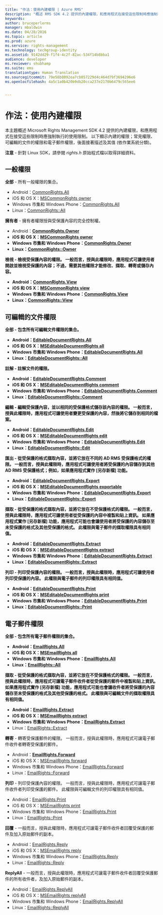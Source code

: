 ```yaml
---
title: "作法：使用內建權限 | Azure RMS"
description: "概述 RMS SDK 4.2 提供的內建權限，和應用程式在接受這些限制時應強制執行的使用限制。"
keywords: 
author: bruceperlerms
manager: mbaldwin
ms.date: 04/28/2016
ms.topic: article
ms.prod: azure
ms.service: rights-management
ms.technology: techgroup-identity
ms.assetid: 9142dd29-f1f4-4c2f-82ac-534f14b8bba1
audience: developer
ms.reviewer: shubhamp
ms.suite: ems
translationtype: Human Translation
ms.sourcegitcommit: 79e58b8092ea7cb057229d4c464d79f3694296e6
ms.openlocfilehash: 4a5c1a0b420b9db20cca237e2170b6479c565ee6


---
```


# 作法：使用內建權限

本主題概述 Microsoft Rights Management SDK 4.2 提供的內建權限，和應用程式在接受這些限制時應強制執行的使用限制。 以下顯示內建的權限；常見權限、可編輯的文件的權限和電子郵件權限，後面接著描述及其值 (依作業系統分類)。

**注意** - 針對 Linux SDK，請參閱 *rights.h* 原始程式檔以取得詳細資料。

## 一般權限 ##

**全部** - 所有一般權限的集合。
- Android：[CommonRights.All](/rights-management/sdk/4.2/api/android/commonrights#msipcthin2_commonrights_class_java_ALL)
- iOS 和 OS X：[MSCommonRights owner](/rights-management/sdk/4.2/api/iOS/mscommonrights#msipcthin2_mscommonrights_interface_objc___NSString__owner_)
- Windows 市集和 Windows Phone：[CommonRights.All</strong>](/rights-management/sdk/4.2/api/winrt/commonrights#msipcthin2_commonrights)
- Linux：[CommonRights::All](http://azuread.github.io/rms-sdk-for-cpp/classrmscore_1_1modernapi_1_1CommonRights.html)

**擁有者** - 擁有者權限授與受保護內容的完全控制權。
- Android：[<strong>CommonRights.Owner](/rights-management/sdk/4.2/api/android/commonrights#msipcthin2_commonrights_class_java_Owner)
- iOS 和 OS X：[MSCommonRights owner](/rights-management/sdk/4.2/api/iOS/mscommonrights#msipcthin2_mscommonrights_interface_objc___NSString__owner_)
- Windows 市集和 Windows Phone：[CommonRights.Owner](/rights-management/sdk/4.2/api/winrt/commonrights#msipcthin2_commonrights_owner)
- Linux：[CommonRights::Owner](http://azuread.github.io/rms-sdk-for-cpp/classrmscore_1_1modernapi_1_1CommonRights.html)

**檢視** - 檢視受保護內容的權限。 一般而言，授與此權限時，應用程式可讓使用者開啟並檢視受保護的內容；不過，需要其他權限才能修改、擷取、轉寄或儲存內容。

- Android：[CommonRights.View](/rights-management/sdk/4.2/api/android/commonrights#msipcthin2_commonrights_class_java_View)
- iOS 和 OS X：[MSCommonRights view](/rights-management/sdk/4.2/api/iOS/mscommonrights#msipcthin2_mscommonrights_interface_objc___NSString__owner_)
- Windows 市集和 Windows Phone：[CommonRights.View](/rights-management/sdk/4.2/api/android/commonrights#msipcthin2_commonrights_class_java_View)
- Linux：[CommonRights::View](http://azuread.github.io/rms-sdk-for-cpp/classrmscore_1_1modernapi_1_1CommonRights.html)</li>

 

## 可編輯的文件權限 ##
**全部** - 包含所有可編輯文件權限的集合。
- Android：[EditableDocumentRights.All](/rights-management/sdk/4.2/api/android/editabledocumentrights#msipcthin2_editabledocumentrights_class_java_ALL)
- iOS 和 OS X：[MSEditableDocumentRights all](/rights-management/sdk/4.2/api/iOS/mseditabledocumentrights#msipcthin2_mseditabledocumentrights_interface_objc)
- Windows 市集和 Windows Phone：[EditableDocumentRights.All](/rights-management/sdk/4.2/api/winrt/editabledocumentrights#msipcthin2_editabledocumentrights_all)
- Linux：[EditableDocumentRights::All](http://azuread.github.io/rms-sdk-for-cpp/classrmscore_1_1modernapi_1_1EditableDocumentRights.html)

**註解** - 註解文件的權限。
- Android：[EditableDocumentRights.Comment](/rights-management/sdk/4.2/api/android/editabledocumentrights#msipcthin2_editabledocumentrights_class_java_Comment)
- iOS 和 OS X：[MSEditableDocumentRights comment](/rights-management/sdk/4.2/api/iOS/mseditabledocumentrights#msipcthin2_mseditabledocumentrights_interface_objc)
- Windows 市集和 Windows Phone：[EditableDocumentRights.Comment](/rights-management/sdk/4.2/api/winrt/editabledocumentrights#msipcthin2_editabledocumentrights__comment)
- Linux：[EditableDocumentRights::Comment](http://azuread.github.io/rms-sdk-for-cpp/classrmscore_1_1modernapi_1_1EditableDocumentRights.html)

**編輯** - 編輯受保護內容，並以相同的受保護格式儲存該內容的權限。 一般而言，授與此權限時，應用程式可讓使用者變更受保護的內容，然後將它儲存到相同的檔案。
- Android：[EditableDocumentRights.Edit](/rights-management/sdk/4.2/api/android/editabledocumentrights#msipcthin2_editabledocumentrights_class_java_Edit)
- iOS 和 OS X：[MSEditableDocumentRights edit](/rights-management/sdk/4.2/api/iOS/mseditabledocumentrights#msipcthin2_mseditabledocumentrights_interface_objc)
- Windows 市集和 Windows Phone：[EditableDocumentRights.Edit](/rights-management/sdk/4.2/api/winrt/editabledocumentrights#msipcthin2_editabledocumentrights_edit)
- Linux：[EditableDocumentRights::Edit](http://azuread.github.io/rms-sdk-for-cpp/classrmscore_1_1modernapi_1_1EditableDocumentRights.html)

**匯出** - 從受保護的格式擷取內容，並將它放在不同的 AD RMS 受保護格式的權限。 一般而言，授與此權限時，應用程式可讓使用者將受保護的內容儲存到其他 AD RMS 受保護格式；例如，如果應用程式實作 [另存新檔] 功能。

- Android：[EditableDocumentRights.Export](/rights-management/sdk/4.2/api/android/editabledocumentrights#msipcthin2_editabledocumentrights_class_java_Export)
- iOS 和 OS X：[MSEditableDocumentRights exportable](/rights-management/sdk/4.2/api/iOS/mseditabledocumentrights#msipcthin2_mseditabledocumentrights_interface_objc)
- Windows 市集和 Windows Phone：[EditableDocumentRights.Export](/rights-management/sdk/4.2/api/winrt/editabledocumentrights#msipcthin2_editabledocumentrights_export)
- Linux：[EditableDocumentRights::Export](http://azuread.github.io/rms-sdk-for-cpp/classrmscore_1_1modernapi_1_1EditableDocumentRights.html)

**擷取** - 從受保護的格式擷取內容，並將它放在不受保護格式的權限。 一般而言，授與此權限時，應用程式可讓使用者從受保護的內容中複製和貼上資訊。 如果應用程式實作 [另存新檔]<em></em> 功能，應用程式可能也會讓使用者將受保護的內容儲存至未受保護的格式及其他受保護的格式。 此權限與電子郵件的擷取權限具有相同值。

- Android：[EditableDocumentRights.Extract](/rights-management/sdk/4.2/api/android/editabledocumentrights#msipcthin2_editabledocumentrights_class_java_Extract)
- iOS 和 OS X：[MSEditableDocumentRights extract](/rights-management/sdk/4.2/api/iOS/mseditabledocumentrights#msipcthin2_mseditabledocumentrights_interface_objc)
- Windows 市集和 Windows Phone：[EditableDocumentRights.Extract](/rights-management/sdk/4.2/api/winrt/editabledocumentrights#msipcthin2_editabledocumentrights_extract)
- Linux：[EditableDocumentRights::Extract](http://azuread.github.io/rms-sdk-for-cpp/classrmscore_1_1modernapi_1_1EditableDocumentRights.html)

**列印** - 列印受保護內容的權限。 一般而言，授與此權限時，應用程式可讓使用者列印受保護的內容。 此權限與電子郵件的列印權限具有相同值。

- Android：[EditableDocumentRights.Print](/rights-management/sdk/4.2/api/android/editabledocumentrights#msipcthin2_editabledocumentrights_class_java_Print)
- iOS 和 OS X：[MSEditableDocumentRights print](/rights-management/sdk/4.2/api/iOS/mseditabledocumentrights#msipcthin2_mseditabledocumentrights_interface_objc)
- Windows 市集和 Windows Phone：[EditableDocumentRights.Print](/rights-management/sdk/4.2/api/winrt/editabledocumentrights#msipcthin2_editabledocumentrights_print)
- Linux：[EditableDocumentRights::Print](http://azuread.github.io/rms-sdk-for-cpp/classrmscore_1_1modernapi_1_1EditableDocumentRights.html)

 

## 電子郵件權限 ##

**全部** - 包含所有電子郵件權限的集合。
- Android：[EmailRights.All](/rights-management/sdk/4.2/api/android/emailrights#msipcthin2_emailrights_class_java_ALL)
- iOS 和 OS X：[MSEmailRights all](/rights-management/sdk/4.2/api/iOS/msemailrights#msipcthin2_msemailrights_interface_objc)
- Windows 市集和 Windows Phone：[EmailRights.All](/rights-management/sdk/4.2/api/winrt/emailrights#msipcthin2_emailrights_all)
- Linux：[EmailRights::All](http://azuread.github.io/rms-sdk-for-cpp/classrmscore_1_1modernapi_1_1EmailRights.html)

**擷取** - 從受保護的格式擷取內容，並將它放在不受保護格式的權限。 一般而言，授與此權限時，應用程式可讓電子郵件收件者從受保護的郵件中複製和貼上資訊。 如果應用程式實作 [另存新檔]<em></em> 功能，應用程式可能也會讓收件者將受保護的內容儲存至未受保護的格式及其他受保護的格式。 此權限與可編輯文件的擷取權限具有相同值。

- Android：[EmailRights.Extract](/rights-management/sdk/4.2/api/android/emailrights#msipcthin2_emailrights_class_java_Extract)
- iOS 和 OS X：[MSEmailRights extract](/rights-management/sdk/4.2/api/iOS/msemailrights#msipcthin2_msemailrights_interface_objc)
- Windows 市集和 Windows Phone：[EmailRights.Extract</strong>](/rights-management/sdk/4.2/api/winrt/emailrights#msipcthin2_emailrights_extract)
- Linux：[EmailRights::Extract](http://azuread.github.io/rms-sdk-for-cpp/classrmscore_1_1modernapi_1_1EmailRights.html)

**轉寄** - 轉寄受保護郵件的權限。 一般而言，授與此權限時，應用程式可讓電子郵件收件者轉寄受保護的郵件。
- Android：[<strong>EmailRights.Forward</strong>](/rights-management/sdk/4.2/api/android/emailrights#msipcthin2_emailrights_class_java_Forward)
- iOS 和 OS X：[MSEmailRights forward](/rights-management/sdk/4.2/api/iOS/msemailrights#msipcthin2_msemailrights_interface_objc)
- Windows 市集和 Windows Phone：[EmailRights.Forward](/rights-management/sdk/4.2/api/winrt/emailrights#msipcthin2_emailrights_forward)
- Linux：[EmailRights::Forward](http://azuread.github.io/rms-sdk-for-cpp/classrmscore_1_1modernapi_1_1EmailRights.html)

**列印** - 列印受保護內容的權限。 一般而言，授與此權限時，應用程式可讓電子郵件收件者列印受保護的郵件。 此權限與可編輯文件的列印權限具有相同值。

- Android：[EmailRights.Print](/rights-management/sdk/4.2/api/android/emailrights#msipcthin2_emailrights_class_java_Print)
- iOS 和 OS X：[MSEmailRights print](/rights-management/sdk/4.2/api/iOS/msemailrights#msipcthin2_msemailrights_interface_objc)
- Windows 市集和 Windows Phone：[EmailRights.Print](/rights-management/sdk/4.2/api/winrt/emailrights#msipcthin2_emailrights_print)
- Linux：[EmailRights::Print](http://azuread.github.io/rms-sdk-for-cpp/classrmscore_1_1modernapi_1_1EmailRights.html)

**回覆** - 一般而言，授與此權限時，應用程式可讓電子郵件收件者回覆受保護的郵件及加入原始郵件的副本。

- Android：[EmailRights.Reply](/rights-management/sdk/4.2/api/android/emailrights#msipcthin2_emailrights_class_java_Reply)
- iOS 和 OS X：[MSEmailRights reply](/rights-management/sdk/4.2/api/iOS/msemailrights#msipcthin2_msemailrights_interface_objc)
- Windows 市集和 Windows Phone：[EmailRights.Reply](/rights-management/sdk/4.2/api/winrt/emailrights#msipcthin2_emailrights_reply)
- Linux：[EmailRights::Reply](http://azuread.github.io/rms-sdk-for-cpp/classrmscore_1_1modernapi_1_1EmailRights.html)

**ReplyAll** - 一般而言，授與此權限時，應用程式可讓電子郵件收件者回覆受保護郵件的所有收件者，及加入原始郵件的副本。

- Android：[EmailRights.ReplyAll</strong>](/rights-management/sdk/4.2/api/android/emailrights#msipcthin2_emailrights_class_java_ReplyAll)
- iOS 和 OS X：[MSEmailRights replyAll](/rights-management/sdk/4.2/api/iOS/msemailrights#msipcthin2_msemailrights_interface_objc)
- Windows 市集和 Windows Phone：[EmailRights.ReplyAll](/rights-management/sdk/4.2/api/winrt/emailrights#msipcthin2_emailrights_replyall)
- Linux：[EmailRights::ReplyAll](http://azuread.github.io/rms-sdk-for-cpp/classrmscore_1_1modernapi_1_1EmailRights.html)

 

 

 



<!--HONumber=Jul16_HO3-->


